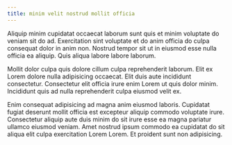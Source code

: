 ```yaml
---
title: minim velit nostrud mollit officia
---
```


Aliquip minim cupidatat occaecat laborum sunt quis et minim voluptate do veniam sit do ad. Exercitation sint voluptate et do anim officia do culpa consequat dolor in anim non. Nostrud tempor sit ut in eiusmod esse nulla officia ea aliquip. Quis aliqua labore labore laborum.

Mollit dolor culpa quis dolore cillum culpa reprehenderit laborum. Elit ex Lorem dolore nulla adipisicing occaecat. Elit duis aute incididunt consectetur. Consectetur elit officia irure enim Lorem ut quis dolor minim. Incididunt quis ad nulla reprehenderit culpa eiusmod velit ex.

Enim consequat adipisicing ad magna anim eiusmod laboris. Cupidatat fugiat deserunt mollit officia est excepteur aliquip commodo voluptate irure. Consectetur aliquip aute duis minim do sit irure esse ea magna pariatur ullamco eiusmod veniam. Amet nostrud ipsum commodo ea cupidatat do sit aliqua elit culpa exercitation Lorem Lorem. Et proident sunt non adipisicing.